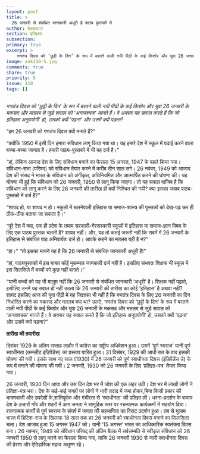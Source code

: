 ```yaml
---
layout: post
title: >
  26 जनवरी से संबंधित जानकारी अधूरी है पाठ्य पुस्तकों में
author: hemant
section: इतिहास
subsection:
primary: true
excerpt: >
    गणतंत्र दिवस को ‘छुट्टी के दिन’ के रूप में बरतने वाली नयी पीढी के कई किशोर और युवा 26 जनवरी के मकसद और मतलब से जुड़े सवाल को ‘अनावश्यक’ मानते हैं। वे अक्सर यह सवाल करते हैं कि जो इतिहास अनुपयोगी’ हो, उसको क्यों ‘पढ़ना’ और उसमें क्यों पड़ना?
image: ank110-5.jpg
comments: true
share: true
priority: 5
issue: 110
tags: []
---
```


*गणतंत्र दिवस को ‘छुट्टी के दिन’ के रूप में बरतने वाली नयी पीढी के कई किशोर और युवा 26 जनवरी के मकसद और मतलब से जुड़े सवाल को ‘अनावश्यक’ मानते हैं। वे अक्सर यह सवाल करते हैं कि जो इतिहास अनुपयोगी’ हो, उसको क्यों ‘पढ़ना’ और उसमें क्यों पड़ना?*

“हम 26 जनवरी को गणतंत्र दिवस क्यों मनाते हैं?”

“क्योंकि 1950 में इसी दिन हमारा संविधान लागू किया गया था। यह हमारे देश में स्कूल में पढाई करने वाला बच्चा-बच्चा जानता है। हमारी पाठ्य-पुस्तकों में भी यह दर्ज है।”

“हां, लेकिन आजाद देश के लिए संविधान बनाने का फैसला 15 अगस्त, 1947 के पहले किया गया। संविधान-सभा (परिषद) को संविधान तैयार करने में करीब तीन साल लगे। 26 नवंबर, 1949 को आजाद देश की संसद ने भारत के संविधान को अंगीकृत, अधिनियमित और आत्मार्पित करने की घोषणा की। यह घोषणा भी हुई कि संविधान को 26 जनवरी, 1950 से लागू किया जाएगा। तो यह सवाल वाजिब है कि संविधान को लागू करने के लिए 26 जनवरी की तारीख ही क्यों निश्चित की गयी? क्या इसका जवाब पाठ्य-पुस्तकों में दर्ज है?”

“शायद हो, या शायद न हो। स्कूलों में चलनेवाली इतिहास या समाज-शास्त्र की पुस्तकों को देख-पढ़ कर ही ठीक-ठीक बताया जा सकता है।”

“पूरे देश में क्या, एक ही प्रदेश के तमाम सरकारी-गैरसरकारी स्कूलों में इतिहास या समाज-ज्ञान विषय के लिए एक पाठ्य पुस्तक चलती है? शायद नहीं। और, यह तो कतई जरूरी नहीं कि सबमें में 26 जनवरी के इतिहास से संबंधित पाठ अनिवार्यतः दर्ज हो। आपके कहने का मतलब यही है न?”

“हां।”
“तो इसका मायने यह है कि 26 जनवरी से संबंधित जानकारी अधूरी है!”

“हां, पाठ्यपुस्तकों में इस बाबत कोई मुकम्मल जानकारी दर्ज नहीं है। इसलिए संभवतः शिक्षक भी स्कूल में इस सिलसिले में बच्चों को कुछ नहीं बताते।”

“यानी बच्चों को यह भी मालूम नहीं कि 26 जनवरी से संबंधित जानकारी ‘अधूरी’ है। शिक्षक नहीं पढ़ाते, इसीलिए उनमें यह सवाल ही नहीं उठता कि 26 जनवरी की तारीख का कोई ‘इतिहास’ है अथवा नहीं? शायद इसलिए आज की युवा पीढ़ी में यह जिज्ञासा भी नहीं है कि गणतंत्र दिवस के लिए 26 जनवरी का दिन निर्धारित करने का मकसद और मतलब क्या था? उलटे, गणतंत्र दिवस को ‘छुट्टी के दिन’ के रूप में बरतने वाली नयी पीढी के कई किशोर और युवा 26 जनवरी के मकसद और मतलब से जुड़े सवाल को ‘अनावश्यक’ मानते हैं। वे अक्सर यह सवाल करते हैं कि जो इतिहास अनुपयोगी’ हो, उसको क्यों ‘पढ़ना’ और उसमें क्यों पड़ना?”

**तारीख की तवारीख**

दिसंबर 1929 के अंतिम सप्ताह लाहौर में कांग्रेस का राष्ट्रीय अधिवेशन हुआ। उसमें ‘पूर्ण स्वराज’ यानी पूर्ण स्वाधीनता (कम्प्लीट इंडिपेंडेंस) का प्रस्ताव पारित हुआ। 31 दिसंबर, 1929 की आधी रात के बाद इसकी घोषणा की गयी। इसके साथ नए साल (1930) में 26 जनवरी को पूर्ण स्वाधीनता दिवस (इंडिपेंडेंस डे) के रूप में मनाने की घोषणा की गयी। 2 जनवरी, 1930 को 26 जनवरी के लिए ‘प्रतिज्ञा-पत्र’ तैयार किया गया।

26 जनवरी, 1930 दिन आया और उस दिन देश भर में जोश की एक लहर उठी। देश भर में लाखों लोगों ने प्रतिज्ञा-पत्र भरा। देश के कई-कई जगहों पर लोगों ने भारी तदाद में जमा होकर,बिना किसी प्रकार की भाषणबाजी और उपदेशों के,शांतिपूर्वक और गंभीरता से ‘स्वाधीनता’ की प्रतिज्ञा ली। धरना-प्रदर्शन के बजाय देश के हजारों गाँव और शहरों में आम जनता ने सामूहिक स्तर पर रचनात्मक कार्यक्रमों में सहयोग दिया। रचनात्मक कार्यों से पूर्ण स्वराज के संघर्ष में जनता की सहभागिता का विराट प्रदर्शन हुआ। तब से गुलाम भारत में ब्रिटिश-राज के खिलाफ 18 साल तक हर 26 जनवरी को स्वाधीनता दिवस मनाने का सिलसिला चला। देश आजाद हुआ 15 अगस्त 1947 को। यानी ‘15 अगस्त’ भारत का आधिकारिक स्वतंत्रता दिवस बना। 26 नवम्बर, 1949 को संविधान परिषद् की अंतिम बैठक में सर्वसम्मति से स्वीकृत संविधान को 26 जनवरी 1950 से लागू करने का फैसला किया गया, ताकि   26 जनवरी 1930 से जारी स्वाधीनता दिवस की प्रेरणा और ऐतिहासिक महत्व अक्षुण्ण रहे।

